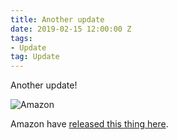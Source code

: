 ```yaml
---
title: Another update
date: 2019-02-15 12:00:00 Z
tags:
- Update
tag: Update
---
```


Another update!

![Amazon](https://www.incimages.com/uploaded_files/image/1940x900/getty_696679794_2000133320009280104_383657.jpg)

Amazon have [released this thing here](https://www.inc.com/marcel-schwantes/want-to-work-from-home-save-big-bucks-apple-amazon-salesforce-are-hiring-again-for-these-remote-jobs.html?cid=sf01001). 